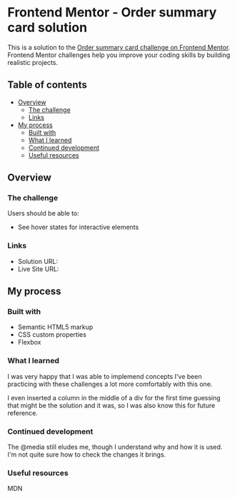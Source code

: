 # Frontend Mentor - Order summary card solution

This is a solution to the [Order summary card challenge on Frontend Mentor](https://www.frontendmentor.io/challenges/order-summary-component-QlPmajDUj). Frontend Mentor challenges help you improve your coding skills by building realistic projects. 

## Table of contents

- [Overview](#overview)
  - [The challenge](#the-challenge)
  - [Links](#links)
- [My process](#my-process)
  - [Built with](#built-with)
  - [What I learned](#what-i-learned)
  - [Continued development](#continued-development)
  - [Useful resources](#useful-resources)

## Overview

### The challenge

Users should be able to:

- See hover states for interactive elements


### Links

- Solution URL: 
- Live Site URL: 

## My process

### Built with

- Semantic HTML5 markup
- CSS custom properties
- Flexbox

### What I learned

I was very happy that I was able to implemend concepts I've been practicing with these challenges a lot more comfortably with this one. 

I even inserted a column in the middle of a div for the first time guessing that might be the solution and it was, so I was also know this for future reference. 

### Continued development

The @media still eludes me, though I understand why and how it is used. I'm not quite sure how to check the changes it brings. 

### Useful resources

MDN

